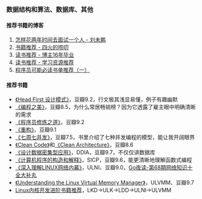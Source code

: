 ### 数据结构和算法、数据库、其他

#### 推荐书籍的博客
1. [怎样花两年时间去面试一个人 - 刘未鹏](http://mindhacks.cn/2011/11/04/how-to-interview-a-person-for-two-years/)
1. [书籍推荐 - 四火的唠叨](https://www.raychase.net/resources)
1. [读书推荐 - 博主16年毕业](https://zhenbianshu.github.io/book_list.html)
1. [读书推荐 - 学习资源推荐](https://hanfeng.ink/books/)
1. [程序员可能必读书单推荐（一）](https://draveness.me/books-1/)

#### 推荐书籍
* [《Head First 设计模式》](https://book.douban.com/subject/2243615/)，豆瓣9.2，行文极其浅显易懂，例子有趣幽默
* [《编程之美》](https://book.douban.com/subject/30351275/)，豆瓣8.5，为什么常居畅销榜？因为它透露了雇主眼中明确清晰的需求
* [《程序员修炼之道》](https://book.douban.com/subject/35006892/)，豆瓣9.2
* [《重构》](https://book.douban.com/subject/4262627/)，豆瓣9.1
* [《七周七并发》](https://book.douban.com/subject/26337939/)，豆瓣7.5，书里介绍了七种并发编程的模型，能让我开阔眼界
* [《Clean Code》](https://book.douban.com/subject/4199741/)和[《Clean Architecture》](https://book.douban.com/subject/30333919/)，豆瓣8.6
* [《设计数据密集型应用》](https://book.douban.com/subject/30329536/)，DDIA，豆瓣9.7，不仅仅讲数据库
* [《计算机程序的构造和解释》](https://book.douban.com/subject/34464721/)，SICP，豆瓣9.6，能更清晰地理解函数式编程
* [《深入理解LINUX网络内幕》](https://book.douban.com/subject/1834459/)，ULNI、豆瓣9.0，[Go夜读-第68期网络知识十全大补丸](https://github.com/talkgo/night/issues/506)
* [《Understanding the Linux Virtual Memory Manager》](https://book.douban.com/subject/1610233/)，ULVMM、豆瓣9.7
* [Linux内核开发进阶书籍推荐](https://www.cnblogs.com/pugang/p/9728983.html)，LKD->ULK->LDD->ULNI->ULVMM
